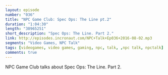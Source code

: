 ```yaml
---
layout: episode
number: "036"
title: "NPC Game Club: Spec Ops: The Line pt.2"
duration: "1:04:30"
length: "30965251"
short_description: "Spec Ops: The Line. Part 2."
link: http://episodes.incronaut.com/NPC+Talk+Ep036+2016-08-02.mp3
segments: "Video Games, NPC Talk"
tags: [videogames, video games, gaming, npc, talk, ,npc talk, npctalk]
comments: true
---
```


NPC Game Club talks about Spec Ops: The Line. Part 2.
